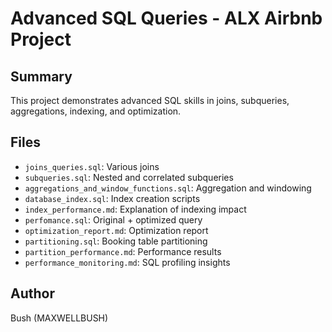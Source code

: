 # Advanced SQL Queries - ALX Airbnb Project

## Summary
This project demonstrates advanced SQL skills in joins, subqueries, aggregations, indexing, and optimization.

## Files
- `joins_queries.sql`: Various joins
- `subqueries.sql`: Nested and correlated subqueries
- `aggregations_and_window_functions.sql`: Aggregation and windowing
- `database_index.sql`: Index creation scripts
- `index_performance.md`: Explanation of indexing impact
- `perfomance.sql`: Original + optimized query
- `optimization_report.md`: Optimization report
- `partitioning.sql`: Booking table partitioning
- `partition_performance.md`: Performance results
- `performance_monitoring.md`: SQL profiling insights

## Author
Bush (MAXWELLBUSH)